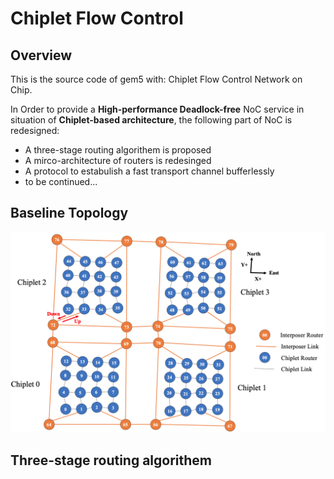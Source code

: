 # Chiplet Flow Control
## Overview
This is the source code of gem5 with: Chiplet Flow Control Network on Chip.

In Order to provide a **High-performance Deadlock-free** NoC service in situation of **Chiplet-based architecture**, the following part of NoC is redesigned:
- A three-stage routing algorithem is proposed
- A mirco-architecture of routers is redesinged
- A protocol to estabulish a fast transport channel bufferlessly
- to be continued...

## Baseline Topology
![alt text](https://github.com/zxliuSjtu/chiplet-flow-ctrl/blob/main/figures/baseTopology.jpg)
## Three-stage routing algorithem
